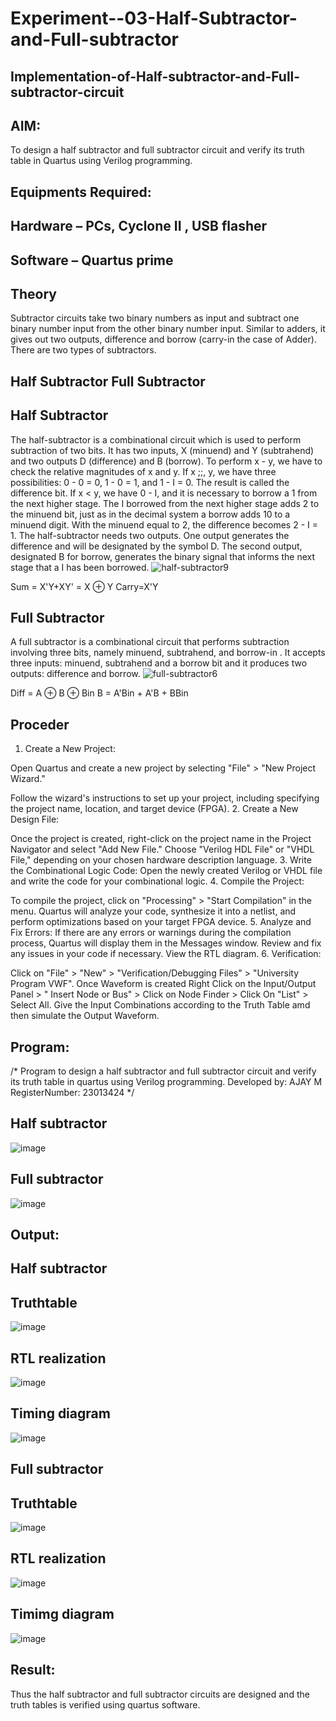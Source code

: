 # Experiment--03-Half-Subtractor-and-Full-subtractor
## Implementation-of-Half-subtractor-and-Full-subtractor-circuit
## AIM:
To design a half subtractor and full subtractor circuit and verify its truth table in Quartus using Verilog programming.

## Equipments Required:
## Hardware – PCs, Cyclone II , USB flasher
## Software – Quartus prime
## Theory
Subtractor circuits take two binary numbers as input and subtract one binary number input from the other binary number input. Similar to adders, it gives out two outputs, difference and borrow (carry-in the case of Adder). There are two types of subtractors.

## Half Subtractor Full Subtractor
## Half Subtractor
The half-subtractor is a combinational circuit which is used to perform subtraction of two bits. It has two inputs, X (minuend) and Y (subtrahend) and two outputs D (difference) and B (borrow). To perform x - y, we have to check the relative magnitudes of x and y. If x ;;, y, we have three possibilities: 0 - 0 = 0, 1 - 0 = 1, and 1 - I = 0. The result is called the difference bit. If x < y, we have 0 - I, and it is necessary to borrow a 1 from the next higher stage. The I borrowed from the next higher stage adds 2 to the minuend bit, just as in the decimal system a borrow adds 10 to a minuend digit. With the minuend equal to 2, the difference becomes 2 - I = 1. The half-subtractor needs two outputs. One output generates the difference and will be designated by the symbol D. The second output, designated B for borrow, generates the binary signal that informs the next stage that a I has been borrowed.
![half-subtractor9](https://user-images.githubusercontent.com/36288975/166112538-58c3bc7c-ee5d-4e6a-ac8d-8e8328efe27a.png)


Sum = X'Y+XY' = X ⊕ Y
Carry=X'Y

## Full Subtractor
A full subtractor is a combinational circuit that performs subtraction involving three bits, namely minuend, subtrahend, and borrow-in . It accepts three inputs: minuend, subtrahend and a borrow bit and it produces two outputs: difference and borrow. 
![full-subtractor6](https://user-images.githubusercontent.com/36288975/166112541-24c68359-3de8-4674-ae22-8272ffc385ed.png)


Diff = A ⊕ B ⊕ Bin B = A'Bin + A'B + BBin

## Proceder

1.	Create a New Project:

Open Quartus and create a new project by selecting "File" > "New Project Wizard."
 
Follow the wizard's instructions to set up your project, including specifying the project name, location, and target device (FPGA).
2.	Create a New Design File:

Once the project is created, right-click on the project name in the Project Navigator and select "Add New File."
Choose "Verilog HDL File" or "VHDL File," depending on your chosen hardware description
language.
3.	Write the Combinational Logic Code:
Open the newly created Verilog or VHDL file and write the code for your combinational logic.
4.	Compile the Project:

To compile the project, click on "Processing" > "Start Compilation" in the menu.
Quartus will analyze your code, synthesize it into a netlist, and perform optimizations based on your target FPGA device.
5.	Analyze and Fix Errors:
If there are any errors or warnings during the compilation process, Quartus will display them in the Messages window.
Review and fix any issues in your code if necessary. View the RTL diagram.
6.	Verification:

Click on "File" > "New" > "Verification/Debugging Files" > "University Program VWF".
Once Waveform is created Right Click on the Input/Output Panel > " Insert Node or Bus" > Click on Node Finder > Click On "List" > Select All.
Give the Input Combinations according to the Truth Table amd then simulate the
Output Waveform.



## Program:
/*
Program to design a half subtractor and full subtractor circuit and verify its truth table in quartus using Verilog programming.
Developed by: AJAY M
RegisterNumber:  23013424
*/
## Half subtractor
![image](https://github.com/AjayM014/Experiment--03-Half-Subtractor-and-Full-subtractor/assets/150011759/74356a5d-968a-4d5d-a120-a720ef0e7d85)

## Full subtractor
![image](https://github.com/AjayM014/Experiment--03-Half-Subtractor-and-Full-subtractor/assets/150011759/681900a0-ad0b-4fdc-b951-5a1f73ac214b)


## Output:
## Half subtractor

## Truthtable
![image](https://github.com/AjayM014/Experiment--03-Half-Subtractor-and-Full-subtractor/assets/150011759/e9340aa9-e0b9-46e3-836e-c09eea60e1f6)



##  RTL realization
![image](https://github.com/AjayM014/Experiment--03-Half-Subtractor-and-Full-subtractor/assets/150011759/e631f4f0-e8c5-491b-ab49-b3b41545468a)


## Timing diagram 
![image](https://github.com/AjayM014/Experiment--03-Half-Subtractor-and-Full-subtractor/assets/150011759/13e282a6-1e13-4fea-9030-51f3c462d077)


## Full subtractor

## Truthtable
![image](https://github.com/AjayM014/Experiment--03-Half-Subtractor-and-Full-subtractor/assets/150011759/0c72a27e-7b32-4175-be58-023207e5af03)

## RTL realization
![image](https://github.com/AjayM014/Experiment--03-Half-Subtractor-and-Full-subtractor/assets/150011759/281ce3a1-a299-47d2-a551-882ab9720758)

## Timimg diagram
![image](https://github.com/AjayM014/Experiment--03-Half-Subtractor-and-Full-subtractor/assets/150011759/c1456b8b-be6f-48fe-b1c7-2f637329553c)

## Result:
Thus the half subtractor and full subtractor circuits are designed and the truth tables is verified using quartus software.
